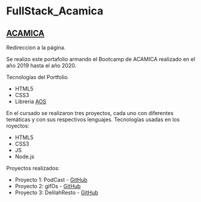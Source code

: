 # FullStack_Acamica

## [ACAMICA](https://megagringa.github.io/FullStack_Acamica/index.html)
Redireccion a la página.

Se realizo este portafolio armando el Bootcamp de ACAMICA realizado en el año 2019 hasta el año 2020.

Tecnologías del Portfolio.
- HTML5
- CSS3
- Libreria [AOS](https://michalsnik.github.io/aos/)


En el cursado se realizaron tres proyectos, cada uno con diferentes temáticas y con sus respectivos lenguajes.
Tecnologías usadas en los royectos: 
- HTML5
- CSS3
- JS
- Node.js

Proyectos realizados:

 - Proyecto 1: PodCast - [GitHub](https://github.com/megagringa/FullStack_Acamica/tree/main/PodcastJPL) 
 - Proyecto 2: gifOs - [GitHub](https://github.com/megagringa/FullStack_Acamica/tree/main/gifOS) 
 - Proyecto 3: DelilahResto - [GitHub](https://github.com/megagringa/FullStack_Acamica/tree/main/DelilahResto) 
